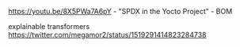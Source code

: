 https://youtu.be/8X5PWa7A6pY - "SPDX in the Yocto Project" - BOM

explainable transformers https://twitter.com/megamor2/status/1519291414823284738